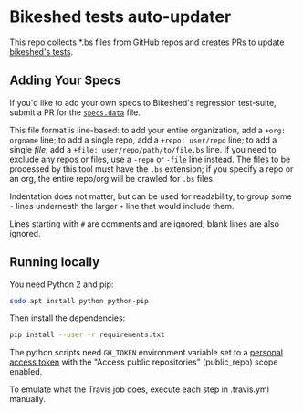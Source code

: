 # Bikeshed tests auto-updater

This repo collects *.bs files from GitHub repos and creates PRs to update
[bikeshed's tests](https://github.com/tabatkins/bikeshed/tree/master/tests/github).

## Adding Your Specs

If you'd like to add your own specs to Bikeshed's regression test-suite,
submit a PR for the [`specs.data`](https://github.com/foolip/bikeshed-tests/blob/master/specs.data) file.

This file format is line-based:
to add your entire organization, add a `+org: orgname` line;
to add a single repo, add a `+repo: user/repo` line;
to add a single *file*, add a `+file: user/repo/path/to/file.bs` line.
If you need to exclude any repos or files, use a `-repo` or `-file` line instead.
The files to be processed by this tool must have the `.bs` extension;
if you specify a repo or an org,
the entire repo/org will be crawled for `.bs` files.

Indentation does not matter, but can be used for readability,
to group some `-` lines underneath the larger `+` line that would include them.

Lines starting with `#` are comments and are ignored;
blank lines are also ignored.

## Running locally

You need Python 2 and pip:
```bash
sudo apt install python python-pip
```

Then install the dependencies:
```bash
pip install --user -r requirements.txt
```

The python scripts need `GH_TOKEN` environment variable set to a
[personal access token](https://github.com/settings/tokens/new) with the
"Access public repositories" (public_repo) scope enabled.

To emulate what the Travis job does, execute each step in .travis.yml manually.
